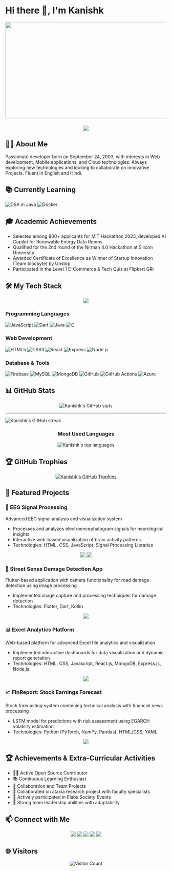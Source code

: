 # Hi there 👋, I'm Kanishk

<div align="center">
  <img src="https://media.giphy.com/media/dWesBcTLavkZuG35MI/giphy.gif" width="600" height="300"/>
</div>

<h3 align="center">
  <a href="https://git.io/typing-svg">
    <img src="https://readme-typing-svg.herokuapp.com/?lines=Hello,+There!+👋;Welcome+to+my+GitHub!;I'm+Kanishk;Full+Stack+Developer;Mobile+App+Developer&center=true&size=30">
  </a>
</h3>


## 👨‍💻 About Me
Passionate developer born on September 24, 2003, with interests in Web development, Mobile applications, and Cloud technologies. Always exploring new technologies and looking to collaborate on innovative Projects. Fluent in English and Hindi.

## 📚 Currently Learning
![DSA in Java](https://img.shields.io/badge/-DSA_in_Java-ED8B00?style=flat&logo=java&logoColor=white)
![Docker](https://img.shields.io/badge/-Docker-2496ED?style=flat&logo=docker&logoColor=white)


## 🎓 Academic Achievements
- Selected among 800+ applicants for MIT Hackathon 2025, developed AI Copilot for Renewable Energy Data Rooms
- Qualified for the 2nd round of the Nirman 4.0 Hackathon at Silicon University
- Awarded Certificate of Excellence as Winner of Startup Innovation (Team blocbyte) by Unstop
- Participated in the Level 1 E-Commerce & Tech Quiz at Flipkart GRi

## 🛠️ My Tech Stack
<p align="center">
  <a href="https://skillicons.dev">
    <img src="https://skillicons.dev/icons?i=c,java,html,css,js,react,nodejs,mongodb,mysql,flutter,dart,firebase,git,azure" />
  </a>
</p>

### Programming Languages
![JavaScript](https://img.shields.io/badge/-JavaScript-F7DF1E?style=flat&logo=javascript&logoColor=black)
![Dart](https://img.shields.io/badge/-Dart-0175C2?style=flat&logo=dart&logoColor=white)
![Java](https://img.shields.io/badge/-Java-ED8B00?style=flat&logo=java&logoColor=white)
![C](https://img.shields.io/badge/-C-A8B9CC?style=flat&logo=c&logoColor=black)

### Web Development
![HTML5](https://img.shields.io/badge/-HTML5-E34F26?style=flat&logo=html5&logoColor=white)
![CSS3](https://img.shields.io/badge/-CSS3-1572B6?style=flat&logo=css3&logoColor=white)
![React](https://img.shields.io/badge/-ReactJS-61DAFB?style=flat&logo=react&logoColor=black)
![Express](https://img.shields.io/badge/-ExpressJS-000000?style=flat&logo=express&logoColor=white)
![Node.js](https://img.shields.io/badge/-Node.js-339933?style=flat&logo=nodedotjs&logoColor=white)

### Database & Tools
![Firebase](https://img.shields.io/badge/-Firebase-FFCA28?style=flat&logo=firebase&logoColor=black)
![MySQL](https://img.shields.io/badge/-MySQL-4479A1?style=flat&logo=mysql&logoColor=white)
![MongoDB](https://img.shields.io/badge/-MongoDB-47A248?style=flat&logo=mongodb&logoColor=white)
![GitHub](https://img.shields.io/badge/-GitHub-181717?style=flat&logo=github&logoColor=white)
![GitHub Actions](https://img.shields.io/badge/-GitHub_Actions-2088FF?style=flat&logo=github-actions&logoColor=white)
![Azure](https://img.shields.io/badge/-Azure_Cloud-0089D6?style=flat&logo=microsoft-azure&logoColor=white)

## 📊 GitHub Stats

<p align="center">
  <img src="https://github-readme-stats.vercel.app/api?username=Kanishk1420&show_icons=true&theme=radical" alt="Kanishk's GitHub stats" />
  <hr>
  <img src="https://github-readme-streak-stats.herokuapp.com/?user=Kanishk1420&theme=radical" alt="Kanishk's GitHub streak" />
</p>

<div align="center">
  <h3>Most Used Languages</h3>
  <img src="https://github-readme-stats.vercel.app/api/top-langs/?username=Kanishk1420&layout=compact&theme=radical" alt="Kanishk's top languages" />
</div>

## 🏆 GitHub Trophies
<p align="center">
  <a href="https://github.com/ryo-ma/github-profile-trophy">
    <img src="https://github-profile-trophy.vercel.app/?username=Kanishk1420&theme=radical&row=1&column=7&no-frame=true&margin-w=15" alt="Kanishk's GitHub Trophies" />
  </a>
</p>

## 🚀 Featured Projects

### 🧠 EEG Signal Processing
Advanced EEG signal analysis and visualization system
- Processes and analyzes electroencephalogram signals for neurological insights
- Interactive web-based visualization of brain activity patterns
- Technologies: HTML, CSS, JavaScript, Signal Processing Libraries

<p align="center">
  <a href="https://github.com/Kanishk1420/EEG-Signal-Processing">
    <img src="https://img.shields.io/badge/-View_Repository-2ea44f?style=for-the-badge&logo=github">
  </a>
  <a href="https://kanishk1420.github.io/EEG-Signal-Processing/">
    <img src="https://img.shields.io/badge/-Live_Demo-FF5722?style=for-the-badge&logo=google-chrome&logoColor=white">
  </a>
</p>

### 📱 Street Sense Damage Detection App
Flutter-based application with camera functionality for road damage detection using image processing
- Implemented image capture and processing techniques for damage detection
- Technologies: Flutter, Dart, Kotlin

<p align="center">
  <a href="https://github.com/Kanishk1420/StreetSense-Road-Damage-Detection">
    <img src="https://img.shields.io/badge/-View_Project-2ea44f?style=for-the-badge&logo=github">
  </a>
</p>

### 📊 Excel Analytics Platform
Web-based platform for advanced Excel file analytics and visualization
- Implemented interactive dashboards for data visualization and dynamic report generation
- Technologies: HTML, CSS, Javascript, React.js, MongoDB, Express.js, Node.js

<p align="center">
  <a href="https://github.com/Kanishk1420/Excel_Analytics_Platform">
    <img src="https://img.shields.io/badge/-View_Project-2ea44f?style=for-the-badge&logo=github">
  </a>
</p>

### 📈 FinReport: Stock Earnings Forecast
Stock forecasting system combining technical analysis with financial news processing
- LSTM model for predictions with risk assessment using EGARCH volatility estimation
- Technologies: Python (PyTorch, NumPy, Pandas), HTML/CSS, YAML

<p align="center">
  <a href="https://github.com/Kanishk1420/FinReport-Explainable-Stock-Earnings-Forecasting-via-News-Factor">
    <img src="https://img.shields.io/badge/-View_Project-2ea44f?style=for-the-badge&logo=github">
  </a>
</p>

## 🏆 Achievements & Extra-Curricular Activities
- 👨‍💻 Active Open Source Contributor
- 📚 Continuous Learning Enthusiast
- 🤝 Collaboration and Team Projects
- 🧠 Collaborated on ataxia research project with faculty specialists
- 🎯 Actively participated in Elabs Society Events
- 👥 Strong team leadership abilities with adaptability

## 📫 Connect with Me
<p align="center">
  <a href="https://www.linkedin.com/in/kanishk-gupta-3ab129303/"><img src="https://img.shields.io/badge/LinkedIn-%230077B5.svg?style=for-the-badge&logo=linkedin&logoColor=white"/></a>
  <a href="https://x.com/SushmaLal125823"><img src="https://img.shields.io/badge/Twitter-%231DA1F2.svg?style=for-the-badge&logo=Twitter&logoColor=white"/></a>
  <a href="https://www.instagram.com/iamkanishk24/"><img src="https://img.shields.io/badge/Instagram-%23E4405F.svg?style=for-the-badge&logo=Instagram&logoColor=white"/></a>
  <a href="https://leetcode.com/u/Kanishk1420W/"><img src="https://img.shields.io/badge/LeetCode-%23FFA116.svg?style=for-the-badge&logo=LeetCode&logoColor=black"/></a>
  <a href="mailto:Kanishkgupta2003@outlook.com"><img src="https://img.shields.io/badge/Email-D14836?style=for-the-badge&logo=gmail&logoColor=white"/></a>
</p>

## 🌐 Visitors
<p align="center"> 
  <img src="https://profile-counter.glitch.me/Kanishk1420/count.svg" alt="Visitor Count" />
</p>